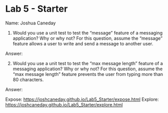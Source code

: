 # Lab 5 - Starter
Name: Joshua Caneday

1) Would you use a unit test to test the “message” feature of a messaging application? Why or why not? For this question, assume the “message” feature allows a user to write and send a message to another user.

Answer: 

2) Would you use a unit test to test the “max message length” feature of a messaging application? Why or why not? For this question, assume the “max message length” feature prevents the user from typing more than 80 characters.

Answer: 

Expose: https://joshcaneday.github.io/Lab5_Starter/expose.html
Explore: https://joshcaneday.github.io/Lab5_Starter/explore.html